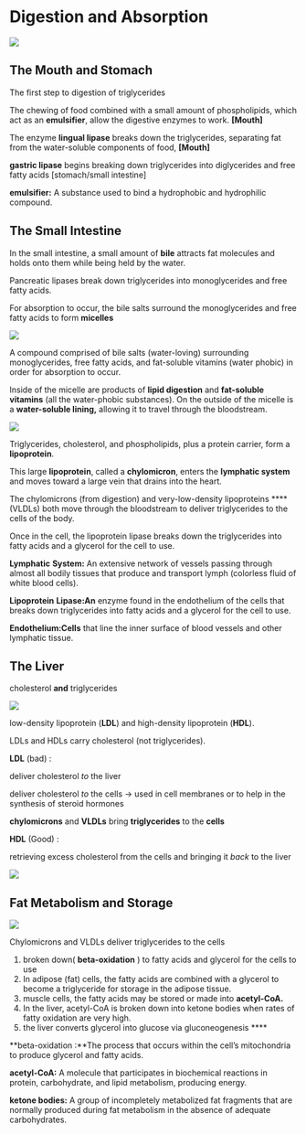 # Digestion and Absorption



![](../.gitbook/assets/screen-shot-2021-01-16-at-11.31.05-pm.png)

## The Mouth and Stomach

The first step to digestion of triglycerides

The chewing of food combined with a small amount of phospholipids, which act as an **emulsifier**, allow the digestive enzymes to work.  **\[Mouth\]**

The enzyme **lingual lipase** breaks down the triglycerides, separating fat from the water-soluble components of food,  **\[Mouth\]**

**gastric lipase** begins breaking down triglycerides into diglycerides and free fatty acids \[stomach/small intestine\]

**emulsifier:** A substance used to bind a hydrophobic and hydrophilic compound.

## The Small Intestine

In the small intestine, a small amount of **bile** attracts fat molecules and holds onto them while being held by the water. 

Pancreatic lipases break down triglycerides into monoglycerides and free fatty acids.

For absorption to occur, the bile salts surround the monoglycerides and free fatty acids to form **micelles** 

![](../.gitbook/assets/screen-shot-2021-01-16-at-11.39.52-pm.png)

A compound comprised of bile salts \(water-loving\) surrounding monoglycerides, free fatty acids, and fat-soluble vitamins \(water phobic\) in order for absorption to occur.

Inside of the micelle are products of **lipid digestion** and **fat-soluble vitamins** \(all the water-phobic substances\). On the outside of the micelle is a **water-soluble lining,** allowing it to travel through the bloodstream.



![](../.gitbook/assets/screen-shot-2021-01-16-at-11.44.05-pm.png)

Triglycerides, cholesterol, and phospholipids, plus a protein carrier, form a **lipoprotein**.

This large **lipoprotein**, called a **chylomicron**, enters the **lymphatic system** and moves toward a large vein that drains into the heart. 

The chylomicrons \(from digestion\) and very-low-density lipoproteins ****\(VLDLs\) both move through the bloodstream to deliver triglycerides to the cells of the body. 

Once in the cell, the lipoprotein lipase breaks down the triglycerides into fatty acids and a glycerol for the cell to use.



**Lymphatic** **System:** An extensive network of vessels passing through almost all bodily tissues that produce and transport lymph \(colorless fluid of white blood cells\). 

**Lipoprotein** **Lipase:An** enzyme found in the endothelium of the cells that breaks down triglycerides into fatty acids and a glycerol for the cell to use.

**Endothelium:Cells** that line the inner surface of blood vessels and other lymphatic tissue.

## The Liver

cholesterol  **and**  triglycerides



![](../.gitbook/assets/screen-shot-2021-01-16-at-11.51.26-pm.png)

low-density lipoprotein \(**LDL**\) and high-density lipoprotein \(**HDL**\).

LDLs and HDLs carry cholesterol \(not triglycerides\).

**LDL** \(bad\) :

 deliver cholesterol _to_ the liver

deliver cholesterol _to_ the cells -&gt; used in cell membranes  or  to help in the synthesis of steroid hormones

 **chylomicrons** and **VLDLs** bring **triglycerides** to the **cells** 

**HDL** \(Good\) : 

retrieving excess cholesterol from the cells and bringing it _back_ to the liver

![](../.gitbook/assets/screen-shot-2021-01-17-at-10.16.49-am.png)

## Fat Metabolism and Storage

![](../.gitbook/assets/screen-shot-2021-01-17-at-10.21.37-am.png)



Chylomicrons and VLDLs deliver triglycerides to the cells

1. broken down\( **beta-oxidation** \) to fatty acids and glycerol for the cells to use
2. In adipose \(fat\) cells, the fatty acids are combined with a glycerol to become a triglyceride for storage in the adipose tissue.
3. muscle cells, the fatty acids may be stored or made into **acetyl-CoA.**
4. In the liver, acetyl-CoA is broken down into ketone bodies when rates of fatty oxidation are very high.
5. the liver converts glycerol into glucose via gluconeogenesis ****





**beta-oxidation :**The process that occurs within the cell’s mitochondria to produce glycerol and fatty acids.

**acetyl-CoA:** A molecule that participates in biochemical reactions in protein, carbohydrate, and lipid metabolism, producing energy.

**ketone bodies:** A group of incompletely metabolized fat fragments that are normally produced during fat metabolism in the absence of adequate carbohydrates.





